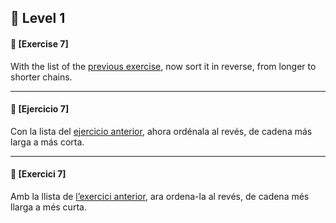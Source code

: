 🌟 Level 1
-

#### 📍 [Exercise 7]
With the list of the [previous exercise](https://github.com/ariamdev/IT-ACADEMY-SPRINT-1/tree/main/SPRINT1/Tasca%20S1%2008%20Lambdas/Nivell%201/n1exercici6), now sort it in reverse, from longer to shorter chains.

---

#### 📍 [Ejercicio 7]
Con la lista del [ejercicio anterior](https://github.com/ariamdev/IT-ACADEMY-SPRINT-1/tree/main/SPRINT1/Tasca%20S1%2008%20Lambdas/Nivell%201/n1exercici6), ahora ordénala al revés, de cadena más larga a más corta.

---

#### 📍 [Exercici 7]
Amb la llista de [l’exercici anterior](https://github.com/ariamdev/IT-ACADEMY-SPRINT-1/tree/main/SPRINT1/Tasca%20S1%2008%20Lambdas/Nivell%201/n1exercici6), ara ordena-la al revés, de cadena més llarga a més curta.
